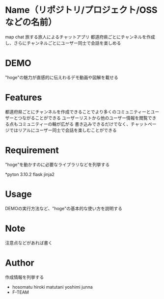 # Name（リポジトリ/プロジェクト/OSSなどの名前）
 map chat
旅する旅人によるチャットアプリ
都道府県ごとにチャンネルを作成し、さらにチャンネルごとにユーザー同士で会話を楽しめる
# DEMO
 
"hoge"の魅力が直感的に伝えわるデモ動画や図解を載せる
 
# Features
 
都道府県ごとにチャンネルを作成できることでより多くのコミュニティーとユーザーとつながることができる
ユーザーリストから他のユーザー情報を閲覧できる点もコミュニティーの輪が広がる
書き込みできるだけでなく、チャットページではリアルにユーザー同士で会話を楽しむことができる

 
# Requirement
 
"hoge"を動かすのに必要なライブラリなどを列挙する
 
*pyton 3.10.2
flask
jinja2

# Usage
 
DEMOの実行方法など、"hoge"の基本的な使い方を説明する
 
# Note
 
注意点などがあれば書く
 
# Author
 
作成情報を列挙する
 
* hosomatu hiroki matutani yoshimi junna
* F-TEAM
